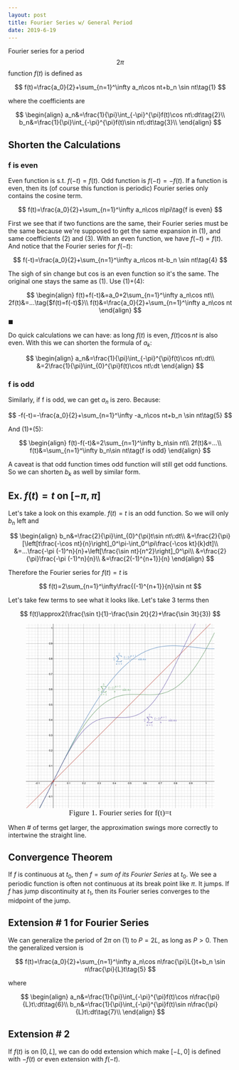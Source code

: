 ```yaml
---
layout: post
title: Fourier Series w/ General Period
date: 2019-6-19
---
```


Fourier series for a period $$2\pi$$ function $f(t)$ is defined as 

$$
f(t)=\frac{a_0}{2}+\sum_{n=1}^\infty a_n\cos nt+b_n \sin nt\tag{1}
$$

where the coefficients are 

$$
\begin{align}
a_n&=\frac{1}{\pi}\int_{-\pi}^{\pi}f(t)\cos nt\:dt\tag{2}\\
b_n&=\frac{1}{\pi}\int_{-\pi}^{\pi}f(t)\sin nt\:dt\tag{3}\\
\end{align}
$$

## Shorten the Calculations

### f is even

Even function is s.t. $f(-t)=f(t)$. Odd function is $f(-t)=-f(t$). If a function is even, then its (of course this function is periodic) Fourier series only contains the cosine term. 

$$
f(t)=\frac{a_0}{2}+\sum_{n=1}^\infty a_n\cos n\pi\tag{f is even}
$$

First we see that if two functions are the same, their Fourier series must be the same because we're supposed to get the same expansion in (1), and same coefficients (2) and (3). With an even function, we have $f(-t)=f(t)$. And notice that the Fourier series for $f(-t)$:

$$
f(-t)=\frac{a_0}{2}+\sum_{n=1}^\infty a_n\cos nt-b_n \sin nt\tag{4}
$$

The sigh of sin change but cos is an even function so it's the same. The original one stays the same as (1). Use (1)+(4):

$$
\begin{align}
f(t)+f(-t)&=a_0+2\sum_{n=1}^\infty a_n\cos nt\\
2f(t)&=...\tag{$f(t)=f(-t)$}\\
f(t)&=\frac{a_0}{2}+\sum_{n=1}^\infty a_n\cos nt
\end{align}
$$
$\blacksquare$

Do quick calculations we can have: as long $f(t)$ is even, $f(t)\cos nt$ is also even. With this we can shorten the formula of $a_k$: 

$$
\begin{align}
a_n&=\frac{1}{\pi}\int_{-\pi}^{\pi}f(t)\cos nt\:dt\\
&=2\frac{1}{\pi}\int_{0}^{\pi}f(t)\cos nt\:dt
\end{align}
$$

### f is odd

Similarly, if f is odd, we can get $a_n$ is zero. Because: 

$$
-f(-t)=-\frac{a_0}{2}+\sum_{n=1}^\infty -a_n\cos nt+b_n \sin nt\tag{5}
$$

And (1)+(5):

$$
\begin{align}
f(t)-f(-t)&=2\sum_{n=1}^\infty b_n\sin nt\\
2f(t)&=...\\
f(t)&=\sum_{n=1}^\infty b_n\sin nt\tag{f is odd}
\end{align}
$$

A caveat is that odd function times odd function will still get odd functions. So we can shorten $b_k$ as well by similar form. 

## Ex. $f(t)=t$ on $[-\pi,\pi]$

Let's take a look on this example. $f(t)=t$ is an odd function. So we will only $b_n$ left and

$$
\begin{align}
b_n&=\frac{2}{\pi}\int_{0}^{\pi}t\sin nt\:dt\\
&=\frac{2}{\pi}[\left[t\frac{-\cos nt}{n}\right]_0^\pi-\int_0^\pi\frac{-\cos kt}{k}dt]\\
&=...\frac{-\pi (-1)^n}{n}+\left[\frac{\sin nt}{n^2}\right]_0^\pi\\
&=\frac{2}{\pi}\frac{-\pi (-1)^n}{n}\\
&=\frac{2(-1)^{n+1}}{n}
\end{align}
$$

 Therefore the Fourier series for $f(t)=t$ is 

$$
f(t)=2\sum_{n=1}^\infty\frac{(-1)^{n+1}}{n}\sin nt
$$

Let's take few terms to see what it looks like. Let's take 3 terms then

$$
f(t)\approx2(\frac{\sin t}{1}-\frac{\sin 2t}{2}+\frac{\sin 3t}{3})
$$

 <figure><img style="align-content: center; margin-left: auto; margin-right: auto; display: block; size:50%" src="../../assets/graph27.png">
  <figcaption style="text-align: center; font-family: MJXc-TeX-math-I,MJXc-TeX-math-Ix,MJXc-TeX-math-Iw; font-size: 1.1rem;">Figure 1. Fourier series for f(t)=t </figcaption>
</figure>

When # of terms get larger, the approximation swings more correctly to intertwine the straight line. 

## Convergence Theorem

 If $f$ is continuous at $t_0$, then $f=sum\ of\ its\ Fourier\ Series$ at $t_0$. We see a periodic function is often not continuous at its break point like $\pi$. It jumps. If $f$ has jump discontinuity at $t_1$, then its Fourier series converges to the midpoint of the jump. 



## Extension # 1 for Fourier Series

We can generalize the period of $2\pi$ on (1) to $P=2L$, as long as $P>0$. Then the generalized version is 

$$
f(t)=\frac{a_0}{2}+\sum_{n=1}^\infty a_n\cos n\frac{\pi}L{}t+b_n \sin n\frac{\pi}{L}t\tag{5}
$$

where

$$
\begin{align}
a_n&=\frac{1}{\pi}\int_{-\pi}^{\pi}f(t)\cos n\frac{\pi}{L}t\:dt\tag{6}\\
b_n&=\frac{1}{\pi}\int_{-\pi}^{\pi}f(t)\sin n\frac{\pi}{L}t\:dt\tag{7}\\
\end{align}
$$


## Extension # 2 

If $f(t)$ is on $[0, L]$, we can do odd extension which make $[-L,0]$ is defined with $-f(t)$ or even extension with $f(-t)$. 